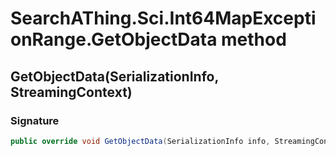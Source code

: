 # SearchAThing.Sci.Int64MapExceptionRange.GetObjectData method
## GetObjectData(SerializationInfo, StreamingContext)
### Signature
```csharp
public override void GetObjectData(SerializationInfo info, StreamingContext context)
```
